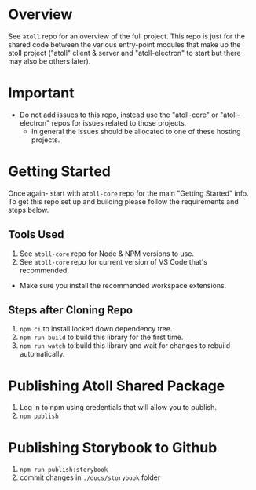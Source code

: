Overview
========

See `atoll` repo for an overview of the full project.  This repo is just for the shared code between
the various entry-point modules that make up the atoll project ("atoll" client & server and
"atoll-electron" to start but there may also be others later).

Important
=========

* Do not add issues to this repo, instead use the "atoll-core" or "atoll-electron" repos for issues related to those projects.
  - In general the issues should be allocated to one of these hosting projects.

Getting Started
===============

Once again- start with `atoll-core` repo for the main "Getting Started" info.  To get this repo set up
and building please follow the requirements and steps below.


Tools Used
----------

1. See `atoll-core` repo for Node & NPM versions to use.
2. See `atoll-core` repo for current version of VS Code that's recommended.
  - Make sure you install the recommended workspace extensions.

Steps after Cloning Repo
------------------------

1. `npm ci` to install locked down dependency tree.
2. `npm run build` to build this library for the first time.
3. `npm run watch` to build this library and wait for changes to rebuild automatically.

Publishing Atoll Shared Package
===============================

1. Log in to npm using credentials that will allow you to publish.
2. `npm publish`

Publishing Storybook to Github
==============================

1. `npm run publish:storybook`
2. commit changes in `./docs/storybook` folder
